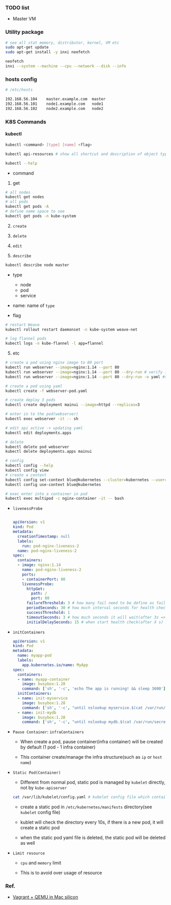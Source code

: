 ### TODO list

- Master VM


### Utility package

```bash
# see all stat memory, distributor, kernel, VM etc
sudo apt-get update
sudo apt-get install -y inxi neofetch

neofetch
inxi --system --machine --cpu --network --disk --info
```


### hosts config

```bash
# /etc/hosts

192.168.56.104    master.example.com  master
192.168.56.101    node1.example.com   node1
192.168.56.102    node2.example.com   node2

```


### K8S Commands

#### kubectl

```bash
kubectl <command> [type] [name] <flag>
```

```bash
kubectl api-resources # show all shortcut and description of object type

kubectl --help
```

- command

1. get
```bash
# all nodes
kubectl get nodes
# all pods
kubectl get pods -A
# define name space to see
kubectl get pods -n kube-system
```

2. `create`

3. `delete`

4. `edit`

5. `describe`
```bash
kubectl describe node master
```

- type
    - node
    - pod
    - service

- name: name of `type`

- flag


```bash
# restart Weave
kubectl rollout restart daemonset -n kube-system weave-net

# log flannel pods
kubectl logs -n kube-flannel -l app=flannel
```

5. etc

```bash
# create a pod using nginx image to 80 port
kubectl run webserver --image=nginx:1.14 --port 80
kubectl run webserver --image=nginx:1.14 --port 80 --dry-run # verify if it's possible to create
kubectl run webserver --image=nginx:1.14 --port 80 --dry-run -o yaml #save as yaml (stdout)

# create a pod using yaml
kubectl create -f webserver-pod.yaml 

# create deploy 3 pods
kubectl create deployment mainui --image=httpd --replicas=3

# enter in to the pod(webserver)
kubectl exec webserver -it -- sh

# edit api active -> updating yaml
kubectl edit deployments.apps 

# delete
kubectl delete pod webserver
kubectl delete deployments.apps mainui

# config
kubectl config --help
kubectl config view
# create a context
kubectl config set-context blue@kubernetes --cluster=kubernetes --user=kubernetes-admin --namespace=blue
kubectl config use-context blue@kubernetes

# exec enter into a container in pod
kubectl exec multipod -c nginx-container -it -- bash 
```

- `livenessProbe`

  ```yaml

  apiVersion: v1
  kind: Pod
  metadata:
    creationTimestamp: null
    labels:
      run: pod-nginx-liveness-2
    name: pod-nginx-liveness-2
  spec:
    containers:
    - image: nginx:1.14
      name: pod-nginx-liveness-2
      ports:
      - containerPort: 80
      livenessProbe:
        httpGet:
          path: /
          port: 80
        failureThreshold: 3 # how many fail need to be define as failure
        periodSeconds: 30 # how much interval seconds for health check?(every 30 s in this case)
        successThreshold: 1 
        timeoutSeconds: 3 # how much seconds it will wait(after 3s => fail)
        initialDelaySeconds: 15 # when start health check(after X s)

  ```

- `initContainers`

  ```yaml
  apiVersion: v1
  kind: Pod
  metadata:
    name: myapp-pod
    labels:
      app.kubernetes.io/name: MyApp
  spec:
    containers:
    - name: myapp-container
      image: busybox:1.28
      command: ['sh', '-c', 'echo The app is running! && sleep 3600']
    initContainers:
    - name: init-myservice
      image: busybox:1.28
      command: ['sh', '-c', "until nslookup myservice.$(cat /var/run/secrets/kubernetes.io/serviceaccount/namespace).svc.cluster.local; do echo waiting for myservice; sleep 2; done"]
    - name: init-mydb
      image: busybox:1.28
      command: ['sh', '-c', "until nslookup mydb.$(cat /var/run/secrets/kubernetes.io/serviceaccount/namespace).svc.cluster.local; do echo waiting for mydb; sleep 2; done"]
  ```

- `Pause Container`: `infraContainers`

  - When create a pod, pause container(infra container) will be created by default (1 pod - 1 infra container)

  - This container create/manage the infra structure(such as `ip` or `host name`)


- `Static Pod(Container)`

  - Different from normal pod, static pod is managed by `kubelet` directly, not by `kube-apiserver`

  ```bash
  cat /var/lib/kubelet/config.yaml # kubelet config file which contains static pod path
  ``` 

  - create a static pod in `/etc/kubernetes/manifests` directory(see `kubelet` config file)

  - kublet will check the directory every 10s, if there is a new pod, it will create a static pod

  - when the static pod yaml file is deleted, the static pod will be deleted as well

- `Limit resource`

  - `cpu` and `memory` limit

  - This is to avoid over usage of resource




### Ref.

- [Vagrant + QEMU in Mac silicon](https://joachim8675309.medium.com/vagrant-with-macbook-mx-arm64-0f590fd7e48a)